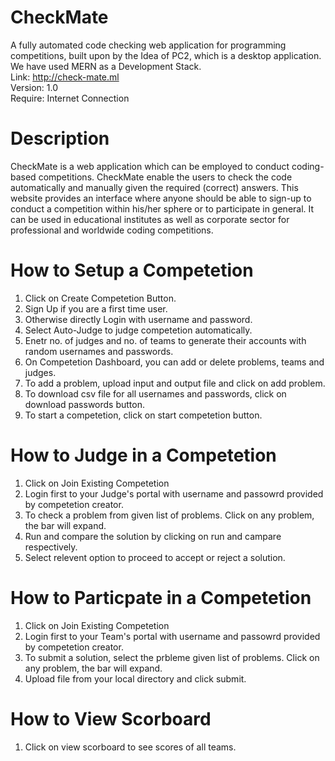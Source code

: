 # CheckMate
A fully automated code checking web application for programming competitions, built upon by the Idea of PC2, which is a desktop application.
We have used MERN as a Development Stack.  
Link: http://check-mate.ml  
Version: 1.0  
Require: Internet Connection  

# Description
CheckMate is a web application which can be employed to conduct coding-based competitions.
CheckMate enable the users to check the code automatically and manually given the required (correct) answers.
This website provides an interface where anyone should be able to sign-up to conduct a competition
within his/her sphere or to participate in general. It can be used in educational institutes as well as
corporate sector for professional and worldwide coding competitions.


# How to Setup a Competetion

1. Click on Create Competetion Button.
2. Sign Up if you are a first time user.
3. Otherwise directly Login with username and password.
4. Select Auto-Judge to judge competetion automatically.
4. Enetr no. of judges and no. of teams to generate their accounts with random usernames and passwords. 
5. On Competetion Dashboard, you can add or delete problems, teams and judges.
6. To add a problem, upload input and output file and click on add problem.
7. To download csv file for all usernames and passwords, click on download passwords button.
8. To start a competetion, click on start competetion button.


# How to Judge in a Competetion

1. Click on Join Existing Competetion
2. Login first to your Judge's portal with username and passowrd provided by competetion creator.
3. To check a problem from given list of problems. Click on any problem, the bar will expand.
4. Run and compare the solution by clicking on run and campare respectively.
5. Select relevent option to proceed to accept or reject a solution.


# How to Particpate in a Competetion

1. Click on Join Existing Competetion
2. Login first to your Team's portal with username and passowrd provided by competetion creator.
3. To submit a solution, select the prbleme given list of problems. Click on any problem, the bar will expand.
4. Upload file from your local directory and click submit.

# How to View Scorboard
1. Click on view scorboard to see scores of all teams.
